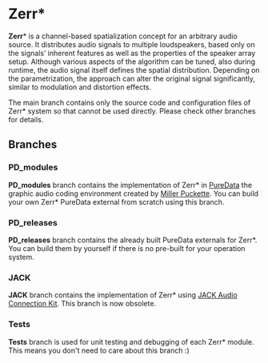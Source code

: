 # Zerr*

**Zerr*** is a channel-based spatialization concept for an arbitrary audio source. It distributes audio signals to multiple loudspeakers, based only on the signals’ inherent features as well as the properties of the speaker array setup. Although various aspects of the algorithm can be tuned, also during runtime, the audio signal itself defines the spatial distribution. Depending on the parametrization, the approach can alter the original signal significantly, similar to modulation and distortion effects.

The main branch contains only the source code and configuration files of Zerr* system so that cannot be used directly. Please check other branches for details.

## Branches

### PD_modules

**PD_modules** branch contains the implementation of Zerr* in [PureData](https://puredata.info/) the graphic audio coding environment created by [Miller Puckette](http://msp.ucsd.edu/). You can build your own Zerr* PureData external from scratch using this branch.

### PD_releases

**PD_releases** branch contains the already built PureData externals for Zerr*. You can build them by yourself if there is no pre-built for your operation system.

### JACK

**JACK** branch contains the implementation of Zerr* using [JACK Audio Connection Kit](https://jackaudio.org/). This branch is now obsolete.

### Tests

**Tests** branch  is used for unit testing and debugging of each Zerr* module. This means you don't need to care about this branch :)

<!---
      ___           ___           ___           ___
     /  /\         /  /\         /  /\         /  /\
    /  /::|       /  /:/_       /  /::\       /  /::\
   /  /:/:|      /  /:/ /\     /  /:/\:\     /  /:/\:\
  /  /:/|:|__   /  /:/ /:/_   /  /:/~/:/    /  /:/~/:/
 /__/:/ |:| /\ /__/:/ /:/ /\ /__/:/ /:/___ /__/:/ /:/___
 \__\/  |:|/:/ \  \:\/:/ /:/ \  \:\/:::::/ \  \:\/:::::/
     |  |:/:/   \  \::/ /:/   \  \::/~~~~   \  \::/~~~~
     |  |::/     \  \:\/:/     \  \:\        \  \:\
     |  |:/       \  \::/       \  \:\        \  \:\
     |__|/         \__\/         \__\/         \__\/
-->
